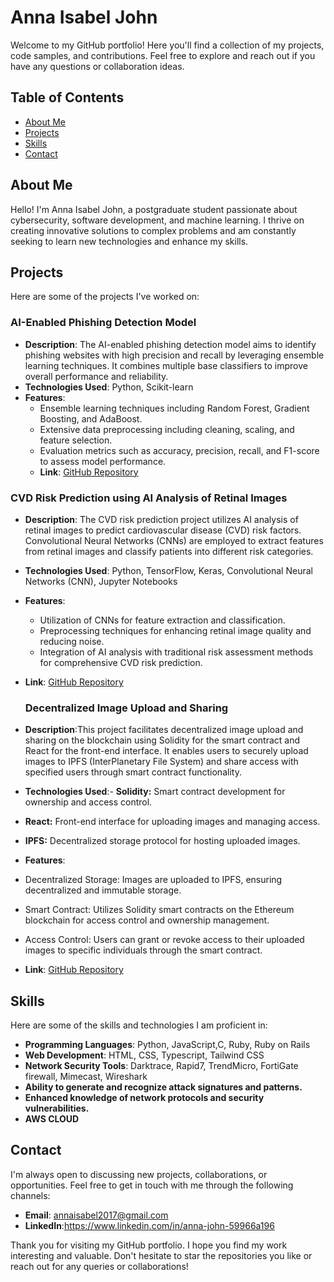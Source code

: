 # Anna Isabel John

Welcome to my GitHub portfolio! Here you'll find a collection of my projects, code samples, and contributions. Feel free to explore and reach out if you have any questions or collaboration ideas.

## Table of Contents
- [About Me](#about-me)
- [Projects](#projects)
- [Skills](#skills)
- [Contact](#contact)


## About Me
Hello! I'm Anna Isabel John, a postgraduate student passionate about cybersecurity, software development, and machine learning. I thrive on creating innovative solutions to complex problems and am constantly seeking to learn new technologies and enhance my skills.

## Projects
Here are some of the projects I've worked on:

### AI-Enabled Phishing Detection Model
- **Description**: The AI-enabled phishing detection model aims to identify phishing websites with high precision and recall by leveraging ensemble learning techniques. It combines multiple base classifiers to improve overall performance and reliability.
- **Technologies Used**: Python, Scikit-learn
- **Features**: 
  - Ensemble learning techniques including Random Forest, Gradient Boosting, and AdaBoost.
  - Extensive data preprocessing including cleaning, scaling, and feature selection.
  - Evaluation metrics such as accuracy, precision, recall, and F1-score to assess model performance.
  -  **Link**: [GitHub Repository](https://github.com/annajohn123/AI-ENABLED-PHISHING-DETECTION-PLUGIN.git)

### CVD Risk Prediction using AI Analysis of Retinal Images
- **Description**: The CVD risk prediction project utilizes AI analysis of retinal images to predict cardiovascular disease (CVD) risk factors. Convolutional Neural Networks (CNNs) are employed to extract features from retinal images and classify patients into different risk categories.
- **Technologies Used**: Python, TensorFlow, Keras, Convolutional Neural Networks (CNN), Jupyter Notebooks
- **Features**:
  - Utilization of CNNs for feature extraction and classification.
  - Preprocessing techniques for enhancing retinal image quality and reducing noise.
  - Integration of AI analysis with traditional risk assessment methods for comprehensive CVD risk prediction.

- **Link**: [GitHub Repository](https://github.com/annajohn123/CVD-Risk-prediction-using-AI-analysis-of-retinal-images.git)

  ### Decentralized Image Upload and Sharing
- **Description**:This project facilitates decentralized image upload and sharing on the blockchain using Solidity for the smart contract and React for the front-end interface. It enables users to securely upload images to IPFS (InterPlanetary File System) and share access with specified users through smart contract functionality.

- **Technologies Used**:- **Solidity:** Smart contract development for ownership and access control.
- **React:** Front-end interface for uploading images and managing access.
- **IPFS:** Decentralized storage protocol for hosting uploaded images.
- **Features**:
 - Decentralized Storage: Images are uploaded to IPFS, ensuring decentralized and immutable storage.
- Smart Contract: Utilizes Solidity smart contracts on the Ethereum blockchain for access control and ownership management.
- Access Control: Users can grant or revoke access to their uploaded images to specific individuals through the smart contract.

- **Link**: [GitHub Repository](https://github.com/annajohn123/Decentralized-Image-Upload-and-Sharing.git)



## Skills
Here are some of the skills and technologies I am proficient in:
- **Programming Languages**: Python, JavaScript,C, Ruby, Ruby on Rails
- **Web Development**: HTML, CSS, Typescript, Tailwind CSS
- **Network Security Tools**: Darktrace, Rapid7, TrendMicro, FortiGate firewall, Mimecast, Wireshark
- **Ability to generate and recognize attack signatures and patterns.**
- **Enhanced knowledge of network protocols and security vulnerabilities.**
- **AWS CLOUD**

## Contact
I'm always open to discussing new projects, collaborations, or opportunities. Feel free to get in touch with me through the following channels:
- **Email**: annaisabel2017@gmail.com
- **LinkedIn**:https://www.linkedin.com/in/anna-john-59966a196



Thank you for visiting my GitHub portfolio. I hope you find my work interesting and valuable. Don't hesitate to star the repositories you like or reach out for any queries or collaborations!

